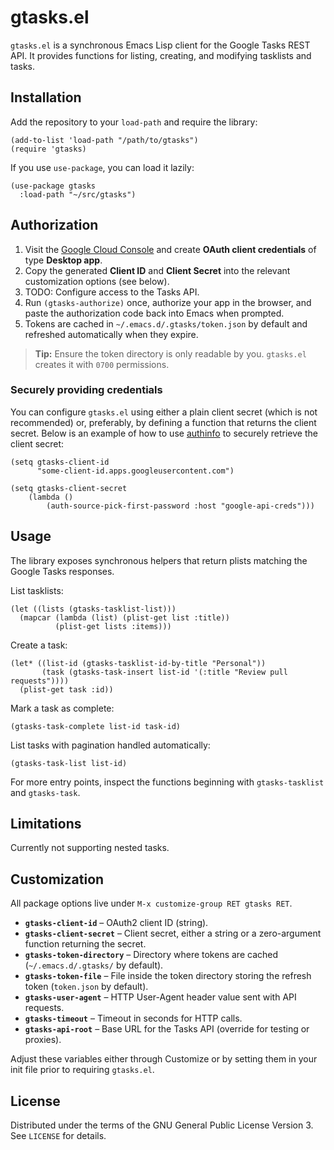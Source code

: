 # gtasks.el

`gtasks.el` is a synchronous Emacs Lisp client for the Google Tasks REST API. It provides functions for listing, creating, and modifying tasklists and tasks.

## Installation

Add the repository to your `load-path` and require the library:

```elisp
(add-to-list 'load-path "/path/to/gtasks")
(require 'gtasks)
```

If you use `use-package`, you can load it lazily:

```elisp
(use-package gtasks
  :load-path "~/src/gtasks")
```

## Authorization

1. Visit the [Google Cloud Console](https://console.cloud.google.com/apis/credentials) and create **OAuth client credentials** of type **Desktop app**.
2. Copy the generated **Client ID** and **Client Secret** into the relevant customization options (see below).
3. TODO: Configure access to the Tasks API.
4. Run `(gtasks-authorize)` once, authorize your app in the browser, and paste the authorization code back into Emacs when prompted.
5. Tokens are cached in `~/.emacs.d/.gtasks/token.json` by default and refreshed automatically when they expire.

> **Tip:** Ensure the token directory is only readable by you. `gtasks.el` creates it with `0700` permissions.

### Securely providing credentials

You can configure `gtasks.el` using either a plain client secret (which is not recommended) or, preferably, by defining a function that returns the client secret. Below is an example of how to use [authinfo](https://www.gnu.org/software/emacs/manual/html_node/emacs/Authentication.html) to securely retrieve the client secret:

``` elisp
(setq gtasks-client-id
      "some-client-id.apps.googleusercontent.com")

(setq gtasks-client-secret
	(lambda ()
		(auth-source-pick-first-password :host "google-api-creds")))
```

## Usage

The library exposes synchronous helpers that return plists matching the Google Tasks responses.

List tasklists:

```elisp
(let ((lists (gtasks-tasklist-list)))
  (mapcar (lambda (list) (plist-get list :title))
          (plist-get lists :items)))
```

Create a task:

```elisp
(let* ((list-id (gtasks-tasklist-id-by-title "Personal"))
       (task (gtasks-task-insert list-id '(:title "Review pull requests"))))
  (plist-get task :id))
```

Mark a task as complete:

```elisp
(gtasks-task-complete list-id task-id)
```

List tasks with pagination handled automatically:

```elisp
(gtasks-task-list list-id)
```

For more entry points, inspect the functions beginning with `gtasks-tasklist` and `gtasks-task`.

## Limitations

Currently not supporting nested tasks.

## Customization

All package options live under `M-x customize-group RET gtasks RET`.

- **`gtasks-client-id`** – OAuth2 client ID (string).
- **`gtasks-client-secret`** – Client secret, either a string or a zero-argument function returning the secret.
- **`gtasks-token-directory`** – Directory where tokens are cached (`~/.emacs.d/.gtasks/` by default).
- **`gtasks-token-file`** – File inside the token directory storing the refresh token (`token.json` by default).
- **`gtasks-user-agent`** – HTTP User-Agent header value sent with API requests.
- **`gtasks-timeout`** – Timeout in seconds for HTTP calls.
- **`gtasks-api-root`** – Base URL for the Tasks API (override for testing or proxies).

Adjust these variables either through Customize or by setting them in your init file prior to requiring `gtasks.el`.

## License

Distributed under the terms of the GNU General Public License Version 3.  See `LICENSE` for details.
 
